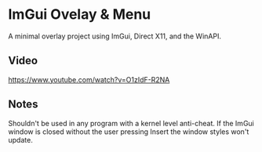 # ImGui Ovelay & Menu
A minimal overlay project using ImGui, Direct X11, and the WinAPI.
## Video
https://www.youtube.com/watch?v=O1zIdF-R2NA

## Notes
Shouldn't be used in any program with a kernel level anti-cheat.
If the ImGui window is closed without the user pressing Insert the window styles won't update.
